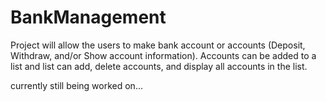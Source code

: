 # BankManagement
Project will allow the users to make bank account or accounts (Deposit, Withdraw, and/or Show account information). Accounts can be added to a list and list can add, delete accounts, and display all accounts in the list.

currently still being worked on...
